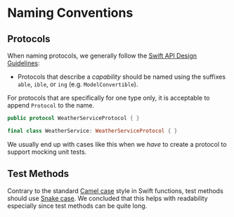 # Naming Conventions

## Protocols

When naming protocols, we generally follow the [Swift API Design Guidelines](https://swift.org/documentation/api-design-guidelines/#strive-for-fluent-usage):

- Protocols that describe a _capability_ should be named using the suffixes `able`, `ible`, or `ing` (e.g. `ModelConvertible`).


For protocols that are specifically for one type only, it is acceptable to append `Protocol` to the name.

```swift
public protocol WeatherServiceProtocol { }

final class WeatherService: WeatherServiceProtocol { }
```

We usually end up with cases like this when we _have_ to create a protocol to support mocking unit tests.

## Test Methods

Contrary to the standard [Camel case](https://en.wikipedia.org/wiki/Camel_case) style in Swift functions, test methods should use [Snake case](https://en.wikipedia.org/wiki/Snake_case). We concluded that this helps with readability especially since test methods can be quite long.



